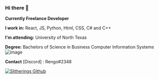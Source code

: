 ### Hi there 👋
**Currently Freelance Developer**

**I work in:** React, JS, Python, Html, CSS, C# and C++

**I'm attending:** University of North Texas 

**Degree:** Bachelors of Science in Business Computer Information Systems
![image](https://user-images.githubusercontent.com/25497326/200516354-1c9a2fff-66b5-444b-9b77-43a7beaf81fe.png)

**Contact**
[Discord] : Rengo#2348

[![Slitherings Github](https://github-readme-stats.vercel.app/api?username=Slitherings&show_icons=true&theme=radical)](https://github.com/anuraghazra/github-readme-stats)
